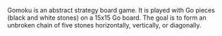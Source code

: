 Gomoku is an abstract strategy board game. It is played with Go pieces (black and white stones) on a 15x15 Go board.
The goal is to form an unbroken chain of five stones horizontally, vertically, or diagonally.
